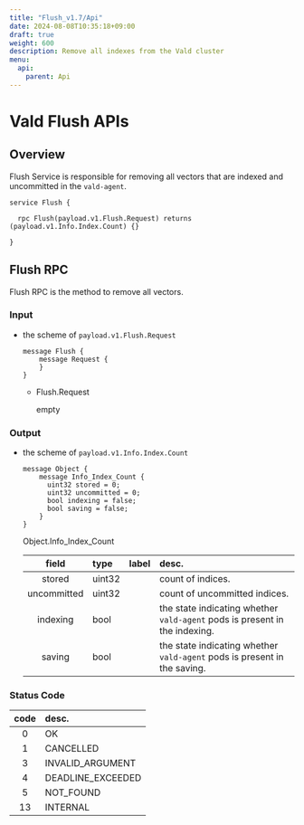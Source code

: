 ```yaml
---
title: "Flush_v1.7/Api"
date: 2024-08-08T10:35:18+09:00
draft: true
weight: 600
description: Remove all indexes from the Vald cluster
menu:
  api:
    parent: Api
---
```


# Vald Flush APIs

## Overview

Flush Service is responsible for removing all vectors that are indexed and uncommitted in the `vald-agent`.

```rpc
service Flush {

  rpc Flush(payload.v1.Flush.Request) returns (payload.v1.Info.Index.Count) {}

}
```

## Flush RPC

Flush RPC is the method to remove all vectors.

### Input

- the scheme of `payload.v1.Flush.Request`

  ```rpc
  message Flush {
      message Request {
      }
  }
  ```

  - Flush.Request

    empty

### Output

- the scheme of `payload.v1.Info.Index.Count`

  ```rpc
  message Object {
      message Info_Index_Count {
        uint32 stored = 0;
        uint32 uncommitted = 0;
        bool indexing = false;
        bool saving = false;
      }
  }
  ```

  Object.Info_Index_Count

  |    field    | type   | label | desc.                                                                      |
  | :---------: | :----- | :---- | :------------------------------------------------------------------------- |
  |   stored    | uint32 |       | count of indices.                                                          |
  | uncommitted | uint32 |       | count of uncommitted indices.                                              |
  |  indexing   | bool   |       | the state indicating whether `vald-agent` pods is present in the indexing. |
  |   saving    | bool   |       | the state indicating whether `vald-agent` pods is present in the saving.   |

### Status Code

| code | desc.             |
| :--: | :---------------- |
|  0   | OK                |
|  1   | CANCELLED         |
|  3   | INVALID_ARGUMENT  |
|  4   | DEADLINE_EXCEEDED |
|  5   | NOT_FOUND         |
|  13  | INTERNAL          |
